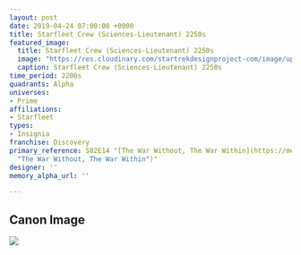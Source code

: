 ```yaml
---
layout: post
date: 2019-04-24 07:00:00 +0000
title: Starfleet Crew (Sciences-Lieutenant) 2250s
featured_image:
  title: Starfleet Crew (Sciences-Lieutenant) 2250s
  image: "https://res.cloudinary.com/startrekdesignproject-com/image/upload/v1556136191/StarfleetCrew_Sciences-Lt-2250s.png"
  caption: Starfleet Crew (Sciences-Lieutenant) 2250s
time_period: 2200s
quadrants: Alpha
universes:
- Prime
affiliations:
- Starfleet
types:
- Insignia
franchise: Discovery
primary_reference: S02E14 "[The War Without, The War Within](https://memory-alpha.fandom.com/wiki/The_War_Without,_The_War_Within
  "The War Without, The War Within")"
designer: ''
memory_alpha_url: ''

---
```

## Canon Image

![](https://res.cloudinary.com/startrekdesignproject-com/image/upload/v1556136191/DSC-1x14-Crew-SciencesLieutenant2250s.jpg)